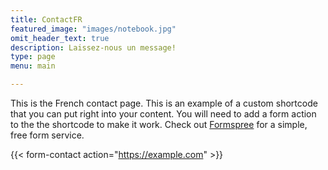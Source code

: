 ```yaml
---
title: ContactFR
featured_image: "images/notebook.jpg"
omit_header_text: true
description: Laissez-nous un message!
type: page
menu: main

---
```



This is the French contact page. This is an example of a custom shortcode that you can put right into your content. You will need to add a form action to the the shortcode to make it work. Check out [Formspree](https://formspree.io/) for a simple, free form service.

{{< form-contact action="https://example.com"  >}}
